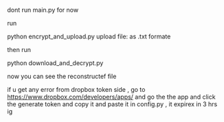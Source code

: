 dont run main.py for now

run

python encrypt_and_upload.py
  upload file:  as .txt formate

then run

python download_and_decrypt.py


now you can see the reconstructef file

if u get any error from dropbox token side , go to https://www.dropbox.com/developers/apps/ 
and go the the app and click the generate token and copy it and paste it in config.py , it expirex in 3 hrs ig